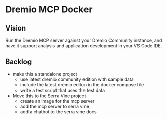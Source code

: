 # Dremio MCP Docker

## Vision

Run the Dremio MCP server against your Dremio Community instance,
and have it support analysis and application development in your VS Code IDE.

## Backlog

* make this a standalone project
  * use latest dremio community edition with sample data
  * include the latest dremio editon in the docker compose file
  * write a test script that uses the test data
* Move this to the Serra Vine project
  * create an image for the mcp server
  * add the mcp server to serra vine
  * add a chatbot to the serra vine docs

